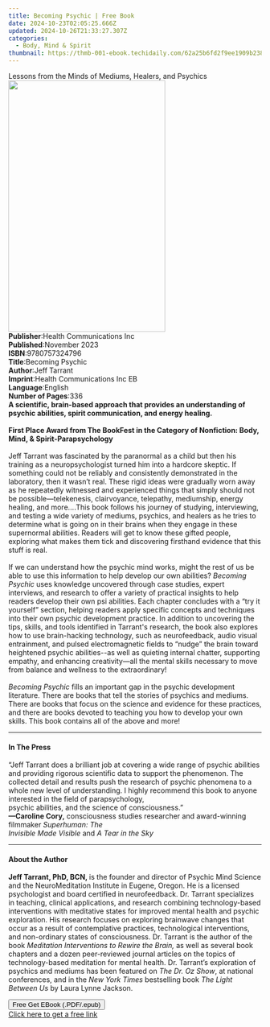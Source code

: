 ```yaml
---
title: Becoming Psychic | Free Book
date: 2024-10-23T02:05:25.666Z
updated: 2024-10-26T21:33:27.307Z
categories:
  - Body, Mind & Spirit
thumbnail: https://thmb-001-ebook.techidaily.com/62a25b6fd2f9ee1909b2382a685462359c44db0ef5f60705c0c2e099578b0b1a.jpg
---
```

<main id="book-container">
  <div class="flex flex-col">
    <div class="book-brief flex-1 py-6 px-4 sm:p-6 md:py-10 md:px-8">
      <!-- brief-->
      <div class="book-brief-main">
        Lessons from the Minds of Mediums, Healers, and Psychics
      </div>
    </div>
    <div
      class="book-meta-info flex-1 grid gap-4 col-start-1 col-end-3 row-start-1 sm:mb-6 sm:grid-cols-4 lg:gap-6 lg:col-start-2 lg:row-end-6 lg:row-span-6 lg:mb-0"
    >
      <div
        class="book-meta-info-left place-content-center mt-4 p-4 text-sm leading-6 col-start-2 col-span-2 dark:text-slate-400"
      >
        <img
          class="w-full h-500 object-cover rounded-lg sm:h-255 sm:col-span-2 lg:col-span-full"
          src="https://img-001-ebook.techidaily.com/fd9119dc62b8153645be69d4ad3d56ea30cad896007940d45859f1b3d3e91279.jpg"
          alt=""
          width="312"
          height="500"
        />
      </div>
      <div
        class="book-meta-info-right mt-2 col-start-1 row-start-2 col-span-3 self-center"
      >
        <!-- meta data  -->
        <div class="flex flex-col px-4 md:px-8">
          <div class="flex-1">
            <strong>Publisher</strong>:<span class="px-2"
              >Health Communications Inc</span
            >
          </div>
          <div class="flex-1">
            <strong>Published</strong>:<span class="px-2">November 2023</span>
          </div>
          <div class="flex-1">
            <strong>ISBN</strong>:<span class="px-2">9780757324796</span>
          </div>
          <div class="flex-1">
            <strong>Title</strong>:<span class="px-2">Becoming Psychic</span>
          </div>
          <div class="flex-1">
            <strong>Author</strong>:<span class="px-2">Jeff Tarrant</span>
          </div>
          <div class="flex-1">
            <strong>Imprint</strong>:<span class="px-2"
              >Health Communications Inc EB</span
            >
          </div>
          <div class="flex-1">
            <strong>Language</strong>:<span class="px-2">English</span>
          </div>
          <div class="flex-1">
            <strong>Number of Pages</strong>:<span class="px-2">336</span>
          </div>
        </div>
      </div>
    </div>
    <div class="book-description flex-1 py-6 px-4 sm:p-6 md:py-10 md:px-8">
      <div class="book-description-main">
        <div accordion-content="" id="description">
          <b
            >A scientific, brain-based approach that provides an understanding
            of psychic abilities, spirit communication, and energy healing.</b
          ><br /><br /><b
            >First Place Award from The BookFest in the Category of Nonfiction:
            Body, Mind, &amp; Spirit-Parapsychology</b
          ><br />
          <br />Jeff Tarrant was fascinated by the paranormal as a child but
          then his training as a neuropsychologist turned him into a hardcore
          skeptic. If something could not be reliably and consistently
          demonstrated in the laboratory, then it wasn’t real. These rigid ideas
          were gradually worn away as he repeatedly witnessed and experienced
          things that simply should not be possible—telekenesis, clairvoyance,
          telepathy, mediumship, energy healing, and more….This book follows his
          journey of studying, interviewing, and testing a wide variety of
          mediums, psychics, and healers as he tries to determine what is going
          on in their brains when they engage in these supernormal abilities.
          Readers will get to know these gifted people, exploring what makes
          them tick and discovering firsthand evidence that this stuff is
          real.<br />
          <br />
          If we can understand how the psychic mind works, might the rest of us
          be able to use this information to help develop our own abilities?
          <i>Becoming Psychic</i> uses knowledge uncovered through case studies,
          expert interviews, and research to offer a variety of practical
          insights to help readers develop their own psi abilities. Each chapter
          concludes with a “try it yourself” section, helping readers apply
          specific concepts and techniques into their own psychic development
          practice. In addition to uncovering the tips, skills, and tools
          identified in Tarrant's research, the book also explores how to use
          brain-hacking technology, such as neurofeedback, audio visual
          entrainment, and pulsed electromagnetic fields to “nudge” the brain
          toward heightened psychic abilities--as well as quieting internal
          chatter, supporting empathy, and enhancing creativity—all the mental
          skills necessary to move from balance and wellness to the
          extraordinary!<br />
          <br />
          <i>Becoming Psychic</i> fills an important gap in the psychic
          development literature. There are books that tell the stories of
          psychics and mediums. There are books that focus on the science and
          evidence for these practices, and there are books devoted to teaching
          you how to develop your own skills. This book contains all of the
          above and more!
        </div>
        <div class="accordion-fader"></div>
      </div>
    </div>
    <div class="book-excerpts flex-1 py-6 px-4 sm:p-6 md:py-10 md:px-8">
      <!-- excerpts-->
      <div class="book-excerpts-main">
        <hr />
        <h4 class="placeholder placeholder-heading">
          <span>In The Press</span>
        </h4>
        <p>
          “Jeff Tarrant does a brilliant job at covering a wide range of psychic
          abilities and providing rigorous scientific data to support the
          phenomenon. The collected detail and results push the research of
          psychic phenomena to a whole new level of understanding. I highly
          recommend this book to anyone interested in the field of
          parapsychology,<br />
          psychic abilities, and the science of consciousness.”<br />
          <b>—Caroline Cory,</b> consciousness studies researcher and
          award-winning filmmaker
          <i
            >Superhuman: The<br />
            Invisible Made Visible</i
          >
          and<i> A Tear in the Sky</i>
        </p>
      </div>
    </div>
    <div class="book-about-author flex-1 py-6 px-4 sm:p-6 md:py-10 md:px-8">
      <!-- about author-->
      <div class="book-main-author-main">
        <hr />
        <h4 class="placeholder placeholder-heading">
          <span>About the Author</span>
        </h4>
        <p>
          <b>Jeff Tarrant, PhD, BCN,&nbsp;</b>is the founder and director of
          Psychic Mind Science and the&nbsp;NeuroMeditation Institute&nbsp;in
          Eugene, Oregon. He is a licensed psychologist and board certified in
          neurofeedback. Dr. Tarrant specializes in teaching, clinical
          applications, and research combining technology-based interventions
          with meditative states for improved mental health and psychic
          exploration. His research focuses on exploring brainwave changes that
          occur as a result of contemplative practices, technological
          interventions, and non-ordinary states of consciousness. Dr. Tarrant
          is the author of the book&nbsp;<i
            >Meditation Interventions to Rewire the Brain,</i
          >&nbsp;as well as several book chapters and a dozen peer-reviewed
          journal articles on the topics of technology-based meditation for
          mental health. Dr. Tarrant’s exploration of psychics and mediums has
          been featured on&nbsp;<i>The</i>&nbsp;<i>Dr. Oz</i>&nbsp;<i>Show</i>,
          at national conferences, and in the&nbsp;<i>New York Times&nbsp;</i
          >bestselling book&nbsp;<i>The Light Between Us</i>&nbsp;by Laura Lynne
          Jackson.
        </p>
      </div>
    </div>
    <div class="book-free-get flex-1 py-6 px-4 sm:p-6 md:py-10 md:px-8">
      <button
        id="btn-free-get"
        class="bg-blue-500 hover:bg-blue-700 text-white font-bold py-2 px-4 rounded"
      >
        Free Get EBook (.PDF/.epub)
      </button>
      <div id="countdown-display" class="px-2 text-lg mt-2"></div>
      <a
        id="free-link"
        class="hidden bg-blue-500 hover:bg-blue-700 text-white font-bold py-2 px-4 rounded"
        href="https://www.ebooks.com/en-us/book/211015281/becoming-psychic/jeff-tarrant/"
        target="_blank"
        >Click here to get a free link</a
      >
    </div>
    <script>
      let countdownTime = 0;
      let countdownInterval = null;
      document
        .getElementById('btn-free-get')
        .addEventListener('click', startCountdown);
      function startCountdown() {
        countdownTime = new Date().getTime() + 60000 * 3;
        countdownInterval = setInterval(updateCountdown, 1000);
        document.getElementById('btn-free-get').disabled = true;
        document
          .getElementById('btn-free-get')
          .classList.add('bg-gray-500', 'cursor-not-allowed');
      }
      function updateCountdown() {
        let currentTime = new Date().getTime();
        let timeLeft = countdownTime - currentTime;
        let secondsLeft = Math.floor(timeLeft / 1000);
        document.getElementById('countdown-display').innerHTML =
          `Remaining time: ${secondsLeft} seconds.`;
        if (secondsLeft <= 0) {
          clearInterval(countdownInterval);
          document.getElementById('btn-free-get').classList.add('hidden');
          document.getElementById('free-link').classList.remove('hidden');
          document.getElementById('countdown-display').innerHTML = '';
        }
      }
    </script>
  </div>
</main>

<ins class="adsbygoogle"
      style="display:block"
      data-ad-client="ca-pub-7571918770474297"
      data-ad-slot="8358498916"
      data-ad-format="auto"
      data-full-width-responsive="true"></ins>
    
